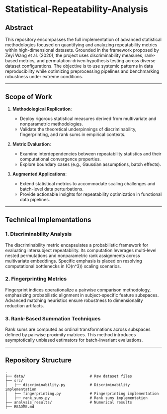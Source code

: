 # Statistical-Repeatability-Analysis

## Abstract

This repository encompasses the full implementation of advanced statistical methodologies focused on quantifying and analyzing repeatability metrics within high-dimensional datasets. Grounded in the framework proposed by Zeyi Wang et al. (2020), the project uses discriminability measures, rank-based metrics, and permutation-driven hypothesis testing across diverse dataset configurations. The objective is to use systemic patterns in data reproducibility while optimizing preprocessing pipelines and benchmarking robustness under extreme conditions.

---

## Scope of Work

1. **Methodological Replication**: 
   - Deploy rigorous statistical measures derived from multivariate and nonparametric methodologies.
   - Validate the theoretical underpinnings of discriminability, fingerprinting, and rank sums in empirical contexts.

2. **Metric Evaluation**:
   - Examine interdependencies between repeatability statistics and their computational convergence properties.
   - Explore boundary cases (e.g., Gaussian assumptions, batch effects).

3. **Augmented Applications**:
   - Extend statistical metrics to accommodate scaling challenges and batch-level data perturbations.
   - Provide actionable insights for repeatability optimization in functional data pipelines.

---

## Technical Implementations

### 1. **Discriminability Analysis**
The discriminability metric encapsulates a probabilistic framework for evaluating intersubject repeatability. Its computation leverages multi-level nested permutations and nonparametric rank assignments across multivariate embeddings. Specific emphasis is placed on resolving computational bottlenecks in \(O(n^3)\) scaling scenarios.

### 2. **Fingerprinting Metrics**
Fingerprint indices operationalize a pairwise comparison methodology, emphasizing probabilistic alignment in subject-specific feature subspaces. Advanced matching heuristics ensure robustness to dimensionality reduction artifacts.

### 3. **Rank-Based Summation Techniques**
Rank sums are computed as ordinal transformations across subspaces defined by pairwise proximity matrices. This method introduces asymptotically unbiased estimators for batch-invariant evaluations.

---




## Repository Structure

```plaintext
.
├── data/                             # Raw dataset files
├── src/
│   ├── discriminability.py           # Discriminability implementation
│   ├── fingerprinting.py             # Fingerprinting implementation
│   ├── rank_sums.py                  # Rank sums implementation
├── analysis_results/                 # Numerical results
├── README.md            
